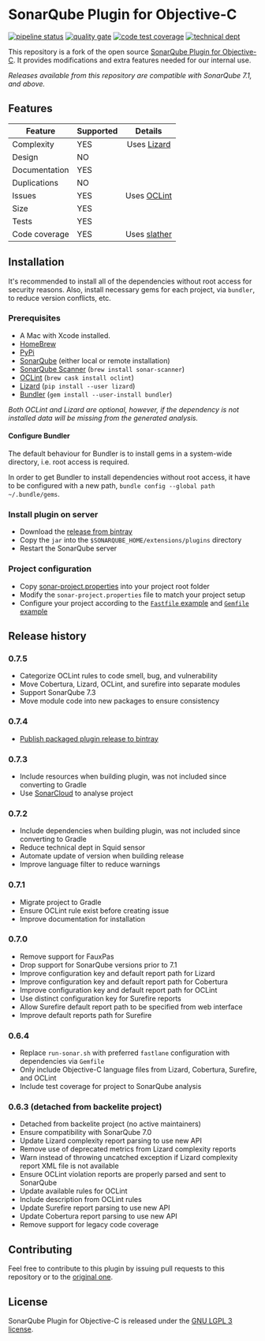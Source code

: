 # SonarQube Plugin for Objective-C

[![pipeline status](https://gitlab.com/raatiniemi/sonar-objective-c/badges/master/pipeline.svg)](https://gitlab.com/raatiniemi/sonar-objective-c/commits/master)
[![quality gate](https://sonarcloud.io/api/project_badges/measure?project=me.raatiniemi.sonar%3Aobjectivec&metric=alert_status)](https://sonarcloud.io/dashboard?id=me.raatiniemi.sonar%3Aobjectivec)
[![code test coverage](https://sonarcloud.io/api/project_badges/measure?project=me.raatiniemi.sonar%3Aobjectivec&metric=coverage)](https://sonarcloud.io/dashboard?id=me.raatiniemi.sonar%3Aobjectivec)
[![technical dept](https://sonarcloud.io/api/project_badges/measure?project=me.raatiniemi.sonar%3Aobjectivec&metric=sqale_index)](https://sonarcloud.io/dashboard?id=me.raatiniemi.sonar%3Aobjectivec)

This repository is a fork of the open source [SonarQube Plugin for Objective-C](https://github.com/Backelite/sonar-objective-c). It provides modifications and extra features needed for our internal use.

*Releases available from this repository are compatible with SonarQube 7.1, and above.*

## Features

| Feature | Supported | Details |
|---|---|:---:|
| Complexity | YES | Uses [Lizard](https://github.com/terryyin/lizard) |
| Design | NO | |
| Documentation | YES | |
| Duplications | NO | |
| Issues | YES | Uses [OCLint](http://docs.oclint.org/en/dev/intro/installation.html) |
| Size | YES | |
| Tests | YES | |
| Code coverage | YES | Uses [slather](https://github.com/SlatherOrg/slather) |

## Installation

It's recommended to install all of the dependencies without root access for
security reasons. Also, install necessary gems for each project, via `bundler`,
to reduce version conflicts, etc.

### Prerequisites

* A Mac with Xcode installed.
* [HomeBrew](http://brew.sh)
* [PyPi](https://pypi.org/)
* [SonarQube](https://www.sonarqube.org/) (either local or remote installation)
* [SonarQube Scanner](https://docs.sonarqube.org/display/SCAN/Analyzing+with+SonarQube+Scanner)
  (`brew install sonar-scanner`)
* [OCLint](http://oclint.org/) (`brew cask install oclint`)
* [Lizard](https://github.com/terryyin/lizard) (`pip install --user lizard`)
* [Bundler](https://bundler.io/) (`gem install --user-install bundler`)

*Both OCLint and Lizard are optional, however, if the dependency is not
installed data will be missing from the generated analysis.*

#### Configure Bundler

The default behaviour for Bundler is to install gems in a system-wide directory,
i.e. root access is required.

In order to get Bundler to install dependencies without root access, it have to
be configured with a new path, `bundle config --global path ~/.bundle/gems`.

### Install plugin on server
* Download the [release from bintray](https://bintray.com/raatiniemi/sonar-objective-c-plugin)
* Copy the `jar` into the `$SONARQUBE_HOME/extensions/plugins` directory
* Restart the SonarQube server

### Project configuration
* Copy [sonar-project.properties](sample/sonar-project.properties) into your project root folder
* Modify the `sonar-project.properties` file to match your project setup
* Configure your project according to the [`Fastfile` example](sample/Fastfile) and [`Gemfile` example](sample/Gemfile)

## Release history

### 0.7.5
* Categorize OCLint rules to code smell, bug, and vulnerability
* Move Cobertura, Lizard, OCLint, and surefire into separate modules
* Support SonarQube 7.3
* Move module code into new packages to ensure consistency

### 0.7.4
* [Publish packaged plugin release to bintray](https://bintray.com/raatiniemi/sonar-objective-c-plugin)

### 0.7.3
* Include resources when building plugin, was not included since converting to Gradle
* Use [SonarCloud](https://sonarcloud.io) to analyse project

### 0.7.2
* Include dependencies when building plugin, was not included since converting to Gradle
* Reduce technical dept in Squid sensor
* Automate update of version when building release
* Improve language filter to reduce warnings

### 0.7.1
* Migrate project to Gradle
* Ensure OCLint rule exist before creating issue
* Improve documentation for installation

### 0.7.0
* Remove support for FauxPas
* Drop support for SonarQube versions prior to 7.1
* Improve configuration key and default report path for Lizard
* Improve configuration key and default report path for Cobertura
* Improve configuration key and default report path for OCLint
* Use distinct configuration key for Surefire reports
* Allow Surefire default report path to be specified from web interface
* Improve default reports path for Surefire

### 0.6.4
* Replace `run-sonar.sh` with preferred `fastlane` configuration with dependencies via `Gemfile`
* Only include Objective-C language files from Lizard, Cobertura, Surefire, and OCLint
* Include test coverage for project to SonarQube analysis

### 0.6.3 (detached from backelite project)
* Detached from backelite project (no active maintainers)
* Ensure compatibility with SonarQube 7.0
* Update Lizard complexity report parsing to use new API
* Remove use of deprecated metrics from Lizard complexity reports
* Warn instead of throwing uncatched exception if Lizard complexity report XML
  file is not available
* Ensure OCLint violation reports are properly parsed and sent to SonarQube
* Update available rules for OCLint
* Include description from OCLint rules
* Update Surefire report parsing to use new API
* Update Cobertura report parsing to use new API
* Remove support for legacy code coverage

## Contributing

Feel free to contribute to this plugin by issuing pull requests to this repository or to the [original one](https://github.com/Backelite/sonar-objective-c).

## License

SonarQube Plugin for Objective-C is released under the [GNU LGPL 3 license](http://www.gnu.org/licenses/lgpl.txt).
